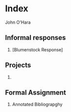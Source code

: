 # Index 

John O'Hara

## Informal responses 

1. [Blumenstock Response]

## Projects

1.

## Formal Assignment

1. Annotated Bibliograpghy 
